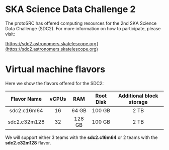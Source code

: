 # SKA Science Data Challenge 2

The protoSRC has offered computing resources for the 2nd SKA Science Data Challenge (SDC2).
For more information on how to participate, please visit:

[https://sdc2.astronomers.skatelescope.org](https://sdc2.astronomers.skatelescope.org)

# Virtual machine flavors

Here we show the flavors offered for the SDC2:

| Flavor Name  | vCPUs | RAM    | Root Disk | Additional block storage |
|:------------:|:-----:|:------:|:---------:|:------------------------:|
| sdc2.c16m64  | 16    | 64 GB  | 100 GB | 2 TB |
| sdc2.c32m128 | 32    | 128 GB | 100 GB | 2 TB |

We will support either 3 teams with the **sdc2.c16m64**
or 2 teams with the **sdc2.c32m128** flavor.

